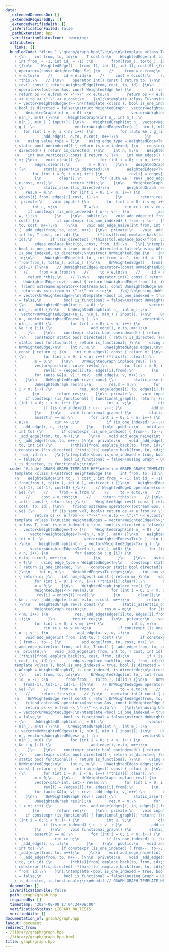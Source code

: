 ```yaml
---
data:
  _extendedDependsOn: []
  _extendedRequiredBy: []
  _extendedVerifiedWith: []
  _isVerificationFailed: false
  _pathExtension: hpp
  _verificationStatusIcon: ':warning:'
  attributes:
    links: []
  bundledCode: "#line 1 \"graph/graph.hpp\"\n\n\n\n\ntemplate <class T>\nstruct WeightedEdge\
    \ {\n    int from, to, id;\n    T cost;\n\n    WeightedEdge(int to_, T cost_,\
    \ int from_ = -1, int id_ = -1) :\n        from(from_), to(to_), id(id_), cost(cost_)\
    \ {}\n\n    WeightedEdge() : from(-1), to(-1), id(-1), cost(0) {}\n\n    // WeightedEdge&\
    \ operator=(const WeightedEdge &e) {\n    //     from = e.from;\n    //     to\
    \ = e.to;\n    //     id = e.id;\n    //     cost = e.cost;\n    //     return\
    \ *this;\n    // }\n\n    operator int() const { return to; }\n\n    WeightedEdge\
    \ rev() const { return WeightedEdge(from, cost, to, id); }\n\n    friend ostream&\
    \ operator<<(ostream &os, const WeightedEdge &e) {\n        if (is_same_v<T, bool>)\
    \ return os << e.from << \"->\" << e.to;\n        return os << e.from << \"->\"\
    \ << e.to << \":\" << e.cost;\n    }\n};\ntemplate <class T>\nusing WeightedEdges\
    \ = vector<WeightedEdge<T>>;\n\ntemplate <class T, bool is_one_indexed = true,\
    \ bool is_directed = false>\nstruct WeightedGraph : vector<WeightedEdges<T>> {\n\
    \    WeightedGraph(int n_ = 0) :\n                  vector<WeightedEdges<T>>(n_),\
    \ n(n_), m(0) {}\n\n    WeightedGraph(int n_, int m_) :\n                  vector<WeightedEdges<T>>(n_),\
    \ n(n_), m(m_) { input(); }\n\n    WeightedGraph(int n_, vector<WeightedEdges<T>>\
    \ g_) :\n                  vector<WeightedEdges<T>>(n_), n(n_), m(0) {\n     \
    \   for (int i = 0; i < n; i++) {\n            for (auto &e : g_[i]) {\n     \
    \           _add_edge(i, e.to, e.cost, m++);\n            }\n        }\n    }\n\
    \n    using value_type = T;\n    using edge_type = WeightedEdge<T>;\n    constexpr\
    \ static bool oneindexed() { return is_one_indexed; }\n    constexpr static bool\
    \ directed() { return is_directed; }\n\n    int n, m;\n    WeightedEdges<T> edges;\n\
    \n    int num_vertices() const { return n; }\n    int num_edges() const { return\
    \ m; }\n\n    void clear() {\n        for (int i = 0; i < n; i++) (*this)[i].clear();\n\
    \        edges.clear();\n        m = 0;\n    }\n\n    WeightedGraph inplace_rev()\
    \ {\n        static_assert(is_directed);\n        WeightedEdges<T> rev(m);\n \
    \       for (int i = 0; i < m; i++) {\n            rev[i] = edges[i].rev();\n\
    \        }\n        clear();\n        for (auto &e : rev) _add_edge(e.from, e.to,\
    \ e.cost, m++);\n        return *this;\n    }\n\n    WeightedGraph rev() const\
    \ {\n        static_assert(is_directed);\n        WeightedGraph res(n);\n    \
    \    res.m = m;\n        for (int i = 0; i < m; i++) {\n            res._add_edge(edges[i].to,\
    \ edges[i].from, edges[i].cost, i);\n        }\n        return res;\n    }\n\n\
    \  private:\n    void input() {\n        for (int i = 0; i < m; i++) {\n     \
    \       int u, v;\n            T w;\n            cin >> u >> v >> w;\n       \
    \     if constexpr (is_one_indexed) { u--; v--; }\n            _add_edge(u, v,\
    \ w, i);\n        }\n    }\n\n  public:\n    void add_edge(int from, int to, T\
    \ cost) {\n        if constexpr (is_one_indexed) { from--; to--; }\n        _add_edge(from,\
    \ to, cost, m++);\n    }\n\n    void add_edge_naive(int from, int to, T cost)\
    \ { _add_edge(from, to, cost, m++); }\n\n  private:\n    void _add_edge(int from,\
    \ int to, T cost, int id) {\n        (*this)[from].emplace_back(to, cost, from,\
    \ id);\n        if (!is_directed) (*this)[to].emplace_back(from, cost, to, id);\n\
    \        edges.emplace_back(to, cost, from, id);\n    }\n};\ntemplate <class T,\
    \ bool is_one_indexed = true, bool is_directed = false>\nusing WGraph = WeightedGraph<T,\
    \ is_one_indexed, is_directed>;\n\nstruct UnWeightedEdge {\n    int from, to,\
    \ id;\n\n    UnWeightedEdge(int to_, int from_ = -1, int id_ = -1) :\n       \
    \ from(from_), to(to_), id(id_) {}\n\n    UnWeightedEdge() : from(-1), to(-1),\
    \ id(-1) {}\n\n    // UnWeightedEdge& operator=(const UnWeightedEdge &e) {\n \
    \   //     from = e.from;\n    //     to = e.to;\n    //     id = e.id;\n    //\
    \     return *this;\n    // }\n\n    operator int() const { return to; }\n\n \
    \   UnWeightedEdge rev() const { return UnWeightedEdge(from, to, id); }\n\n  \
    \  friend ostream& operator<<(ostream &os, const UnWeightedEdge &e) {\n      \
    \  return os << e.from << \"->\" << e.to;\n    }\n};\n\nusing UnWeightedEdges\
    \ = vector<UnWeightedEdge>;\n\ntemplate <bool is_one_indexed = true, bool is_directed\
    \ = false,\n          bool is_functional = false>\nstruct UnWeightedGraph : vector<UnWeightedEdges>\
    \ {\n    UnWeightedGraph(int n_ = 0) :\n                    vector<UnWeightedEdges>(n_),\
    \ n(n_), m(0) {}\n\n    UnWeightedGraph(int n_, int m_) :\n                  \
    \  vector<UnWeightedEdges>(n_), n(n_), m(m_) { input(); }\n\n    UnWeightedGraph(int\
    \ n_, vector<UnWeightedEdges> g_) :\n                    vector<UnWeightedEdges>(n_),\
    \ n(n_), m(0) {\n        for (int i = 0; i < n; i++) {\n            for (auto\
    \ &e : g_[i]) {\n                _add_edge(i, e.to, m++);\n            }\n   \
    \     }\n    }\n\n    constexpr static bool oneindexed() { return is_one_indexed;\
    \ }\n    constexpr static bool directed() { return is_directed; }\n    constexpr\
    \ static bool functional() { return is_functional; }\n\n    using edge_type =\
    \ UnWeightedEdge;\n\n    int n, m;\n    UnWeightedEdges edges;\n\n    int num_vertices()\
    \ const { return n; }\n    int num_edges() const { return m; }\n\n    void clear()\
    \ {\n        for (int i = 0; i < n; i++) (*this)[i].clear();\n        edges.clear();\n\
    \        m = 0;\n    }\n\n    UnWeightedGraph inplace_rev() {\n        static_assert(is_directed);\n\
    \        vector<pair<int, int>> rev(m);\n        for (int i = 0; i < m; i++) {\n\
    \            rev[i] = {edges[i].to, edges[i].from};\n        }\n        clear();\n\
    \        for (auto &&[u, v] : rev) _add_edge(u, v, m++);\n        return *this;\n\
    \    }\n\n    UnWeightedGraph rev() const {\n        static_assert(is_directed);\n\
    \        UnWeightedGraph res(n);\n        res.m = m;\n        for (int i = 0;\
    \ i < m; i++) {\n            res._add_edge(edges[i].to, edges[i].from, i);\n \
    \       }\n        return res;\n    }\n\n  private:\n    void input() {\n    \
    \    if constexpr (is_functional) { functional_graph(); return; }\n        for\
    \ (int i = 0; i < m; i++) {\n            int u, v;\n            cin >> u >> v;\n\
    \            if (is_one_indexed) { u--; v--; }\n            _add_edge(u, v, i);\n\
    \        }\n    }\n\n    void functional_graph() {\n        static_assert(is_directed);\n\
    \        assert(n == m);\n        for (int i = 0; i < n; i++) {\n            int\
    \ u;\n            cin >> u;\n            if (is_one_indexed) u--;\n          \
    \  _add_edge(i, u, i);\n        }\n    }\n\n  public:\n    void add_edge(int from,\
    \ int to) {\n        if constexpr (is_one_indexed) { from--; to--; }\n       \
    \ _add_edge(from, to, m++);\n    }\n\n    void add_edge_naive(int from, int to)\
    \ { _add_edge(from, to, m++); }\n\n  private:\n    void _add_edge(int from, int\
    \ to, int id) {\n        (*this)[from].emplace_back(to, from, id);\n        if\
    \ constexpr (!is_directed) (*this)[to].emplace_back(from, to, id);\n        edges.emplace_back(to,\
    \ from, id);\n    }\n};\ntemplate <bool is_one_indexed = true, bool is_directed\
    \ = false,\n          bool is_functional = false>\nusing Graph = UnWeightedGraph<is_one_indexed,\
    \ is_directed, is_functional>;\n\n\n"
  code: "#ifndef GRAPH_GRAPH_TEMPLATE_HPP\n#define GRAPH_GRAPH_TEMPLATE_HPP 1\n\n\n\
    template <class T>\nstruct WeightedEdge {\n    int from, to, id;\n    T cost;\n\
    \n    WeightedEdge(int to_, T cost_, int from_ = -1, int id_ = -1) :\n       \
    \ from(from_), to(to_), id(id_), cost(cost_) {}\n\n    WeightedEdge() : from(-1),\
    \ to(-1), id(-1), cost(0) {}\n\n    // WeightedEdge& operator=(const WeightedEdge\
    \ &e) {\n    //     from = e.from;\n    //     to = e.to;\n    //     id = e.id;\n\
    \    //     cost = e.cost;\n    //     return *this;\n    // }\n\n    operator\
    \ int() const { return to; }\n\n    WeightedEdge rev() const { return WeightedEdge(from,\
    \ cost, to, id); }\n\n    friend ostream& operator<<(ostream &os, const WeightedEdge\
    \ &e) {\n        if (is_same_v<T, bool>) return os << e.from << \"->\" << e.to;\n\
    \        return os << e.from << \"->\" << e.to << \":\" << e.cost;\n    }\n};\n\
    template <class T>\nusing WeightedEdges = vector<WeightedEdge<T>>;\n\ntemplate\
    \ <class T, bool is_one_indexed = true, bool is_directed = false>\nstruct WeightedGraph\
    \ : vector<WeightedEdges<T>> {\n    WeightedGraph(int n_ = 0) :\n            \
    \      vector<WeightedEdges<T>>(n_), n(n_), m(0) {}\n\n    WeightedGraph(int n_,\
    \ int m_) :\n                  vector<WeightedEdges<T>>(n_), n(n_), m(m_) { input();\
    \ }\n\n    WeightedGraph(int n_, vector<WeightedEdges<T>> g_) :\n            \
    \      vector<WeightedEdges<T>>(n_), n(n_), m(0) {\n        for (int i = 0; i\
    \ < n; i++) {\n            for (auto &e : g_[i]) {\n                _add_edge(i,\
    \ e.to, e.cost, m++);\n            }\n        }\n    }\n\n    using value_type\
    \ = T;\n    using edge_type = WeightedEdge<T>;\n    constexpr static bool oneindexed()\
    \ { return is_one_indexed; }\n    constexpr static bool directed() { return is_directed;\
    \ }\n\n    int n, m;\n    WeightedEdges<T> edges;\n\n    int num_vertices() const\
    \ { return n; }\n    int num_edges() const { return m; }\n\n    void clear() {\n\
    \        for (int i = 0; i < n; i++) (*this)[i].clear();\n        edges.clear();\n\
    \        m = 0;\n    }\n\n    WeightedGraph inplace_rev() {\n        static_assert(is_directed);\n\
    \        WeightedEdges<T> rev(m);\n        for (int i = 0; i < m; i++) {\n   \
    \         rev[i] = edges[i].rev();\n        }\n        clear();\n        for (auto\
    \ &e : rev) _add_edge(e.from, e.to, e.cost, m++);\n        return *this;\n   \
    \ }\n\n    WeightedGraph rev() const {\n        static_assert(is_directed);\n\
    \        WeightedGraph res(n);\n        res.m = m;\n        for (int i = 0; i\
    \ < m; i++) {\n            res._add_edge(edges[i].to, edges[i].from, edges[i].cost,\
    \ i);\n        }\n        return res;\n    }\n\n  private:\n    void input() {\n\
    \        for (int i = 0; i < m; i++) {\n            int u, v;\n            T w;\n\
    \            cin >> u >> v >> w;\n            if constexpr (is_one_indexed) {\
    \ u--; v--; }\n            _add_edge(u, v, w, i);\n        }\n    }\n\n  public:\n\
    \    void add_edge(int from, int to, T cost) {\n        if constexpr (is_one_indexed)\
    \ { from--; to--; }\n        _add_edge(from, to, cost, m++);\n    }\n\n    void\
    \ add_edge_naive(int from, int to, T cost) { _add_edge(from, to, cost, m++); }\n\
    \n  private:\n    void _add_edge(int from, int to, T cost, int id) {\n       \
    \ (*this)[from].emplace_back(to, cost, from, id);\n        if (!is_directed) (*this)[to].emplace_back(from,\
    \ cost, to, id);\n        edges.emplace_back(to, cost, from, id);\n    }\n};\n\
    template <class T, bool is_one_indexed = true, bool is_directed = false>\nusing\
    \ WGraph = WeightedGraph<T, is_one_indexed, is_directed>;\n\nstruct UnWeightedEdge\
    \ {\n    int from, to, id;\n\n    UnWeightedEdge(int to_, int from_ = -1, int\
    \ id_ = -1) :\n        from(from_), to(to_), id(id_) {}\n\n    UnWeightedEdge()\
    \ : from(-1), to(-1), id(-1) {}\n\n    // UnWeightedEdge& operator=(const UnWeightedEdge\
    \ &e) {\n    //     from = e.from;\n    //     to = e.to;\n    //     id = e.id;\n\
    \    //     return *this;\n    // }\n\n    operator int() const { return to; }\n\
    \n    UnWeightedEdge rev() const { return UnWeightedEdge(from, to, id); }\n\n\
    \    friend ostream& operator<<(ostream &os, const UnWeightedEdge &e) {\n    \
    \    return os << e.from << \"->\" << e.to;\n    }\n};\n\nusing UnWeightedEdges\
    \ = vector<UnWeightedEdge>;\n\ntemplate <bool is_one_indexed = true, bool is_directed\
    \ = false,\n          bool is_functional = false>\nstruct UnWeightedGraph : vector<UnWeightedEdges>\
    \ {\n    UnWeightedGraph(int n_ = 0) :\n                    vector<UnWeightedEdges>(n_),\
    \ n(n_), m(0) {}\n\n    UnWeightedGraph(int n_, int m_) :\n                  \
    \  vector<UnWeightedEdges>(n_), n(n_), m(m_) { input(); }\n\n    UnWeightedGraph(int\
    \ n_, vector<UnWeightedEdges> g_) :\n                    vector<UnWeightedEdges>(n_),\
    \ n(n_), m(0) {\n        for (int i = 0; i < n; i++) {\n            for (auto\
    \ &e : g_[i]) {\n                _add_edge(i, e.to, m++);\n            }\n   \
    \     }\n    }\n\n    constexpr static bool oneindexed() { return is_one_indexed;\
    \ }\n    constexpr static bool directed() { return is_directed; }\n    constexpr\
    \ static bool functional() { return is_functional; }\n\n    using edge_type =\
    \ UnWeightedEdge;\n\n    int n, m;\n    UnWeightedEdges edges;\n\n    int num_vertices()\
    \ const { return n; }\n    int num_edges() const { return m; }\n\n    void clear()\
    \ {\n        for (int i = 0; i < n; i++) (*this)[i].clear();\n        edges.clear();\n\
    \        m = 0;\n    }\n\n    UnWeightedGraph inplace_rev() {\n        static_assert(is_directed);\n\
    \        vector<pair<int, int>> rev(m);\n        for (int i = 0; i < m; i++) {\n\
    \            rev[i] = {edges[i].to, edges[i].from};\n        }\n        clear();\n\
    \        for (auto &&[u, v] : rev) _add_edge(u, v, m++);\n        return *this;\n\
    \    }\n\n    UnWeightedGraph rev() const {\n        static_assert(is_directed);\n\
    \        UnWeightedGraph res(n);\n        res.m = m;\n        for (int i = 0;\
    \ i < m; i++) {\n            res._add_edge(edges[i].to, edges[i].from, i);\n \
    \       }\n        return res;\n    }\n\n  private:\n    void input() {\n    \
    \    if constexpr (is_functional) { functional_graph(); return; }\n        for\
    \ (int i = 0; i < m; i++) {\n            int u, v;\n            cin >> u >> v;\n\
    \            if (is_one_indexed) { u--; v--; }\n            _add_edge(u, v, i);\n\
    \        }\n    }\n\n    void functional_graph() {\n        static_assert(is_directed);\n\
    \        assert(n == m);\n        for (int i = 0; i < n; i++) {\n            int\
    \ u;\n            cin >> u;\n            if (is_one_indexed) u--;\n          \
    \  _add_edge(i, u, i);\n        }\n    }\n\n  public:\n    void add_edge(int from,\
    \ int to) {\n        if constexpr (is_one_indexed) { from--; to--; }\n       \
    \ _add_edge(from, to, m++);\n    }\n\n    void add_edge_naive(int from, int to)\
    \ { _add_edge(from, to, m++); }\n\n  private:\n    void _add_edge(int from, int\
    \ to, int id) {\n        (*this)[from].emplace_back(to, from, id);\n        if\
    \ constexpr (!is_directed) (*this)[to].emplace_back(from, to, id);\n        edges.emplace_back(to,\
    \ from, id);\n    }\n};\ntemplate <bool is_one_indexed = true, bool is_directed\
    \ = false,\n          bool is_functional = false>\nusing Graph = UnWeightedGraph<is_one_indexed,\
    \ is_directed, is_functional>;\n\n#endif // GRAPH_GRAPH_TEMPLATE_HPP\n"
  dependsOn: []
  isVerificationFile: false
  path: graph/graph.hpp
  requiredBy: []
  timestamp: '2024-08-08 17:04:24+09:00'
  verificationStatus: LIBRARY_NO_TESTS
  verifiedWith: []
documentation_of: graph/graph.hpp
layout: document
redirect_from:
- /library/graph/graph.hpp
- /library/graph/graph.hpp.html
title: graph/graph.hpp
---
```

